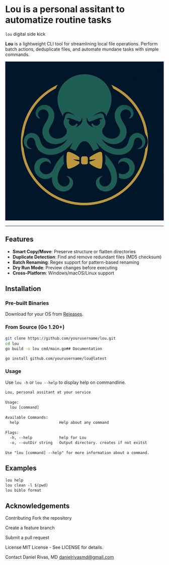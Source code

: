 

# Lou is a personal assitant to automatize routine tasks
`lou` digital side kick

**Lou** is a lightweight CLI tool for streamlining local file operations. Perform batch actions, deduplicate files, and automate mundane tasks with simple commands.

![Lou Logo](./assets/Lou01.png)

---

## Features

- **Smart Copy/Move**: Preserve structure or flatten directories
- **Duplicate Detection**: Find and remove redundant files (MD5 checksum)
- **Batch Renaming**: Regex support for pattern-based renaming
- **Dry Run Mode**: Preview changes before executing
- **Cross-Platform**: Windows/macOS/Linux support

## Installation

### Pre-built Binaries
Download for your OS from [Releases](https://github.com/yourusername/lou/releases).

### From Source (Go 1.20+)
```bash
git clone https://github.com/yourusername/lou.git
cd lou
go build -o lou cmd/main.go## Documentation
```

```
go install github.com/yourusername/lou@latest
```

### Usage

Use `lou -h` or `lou --help` to display help on commandline.

```
Lou, personal assitant at your service

Usage:
  lou [command]

Available Commands:
  help                  Help about any command

Flags:
  -h, --help            help for Lou
  -o, --outDir string   Output directory. creates if not exitst

Use "lou [command] --help" for more information about a command.
```



## Examples

```
lou help
lou clean -l $(pwd)
lou biblo format
```


## Acknowledgements

Contributing
Fork the repository

Create a feature branch

Submit a pull request

License
MIT License - See LICENSE for details.

Contact
Daniel Rivas, MD
danielrivasmd@gmail.com
